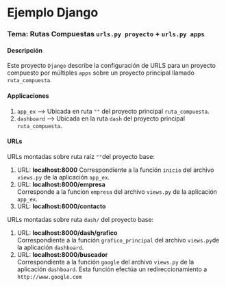 # Ejemplo Django 
### Tema: Rutas Compuestas `urls.py proyecto` + `urls.py apps`  

#### Descripción

Este proyecto `Django` describe la configuración de URLS para un proyecto compuesto por múltiples `apps` sobre un proyecto principal llamado `ruta_compuesta`.  

#### Applicaciones  

1. `app_ex` --> Ubicada en ruta `""` del proyecto principal `ruta_compuesta`.  
2. `dashboard` --> Ubicada en la ruta `dash` del proyecto principal `ruta_compuesta`.  

#### URLs  

URLs montadas sobre ruta raíz `""`del proyecto base:  
1. URL: **localhost:8000** 
	Correspondiente a la función `inicio` del archivo `views.py` de la aplicación `app_ex`.  
2. URL: **localhost:8000/empresa**  
	Corresponde a la funcion `empresa` del archivo `views.py` de la aplicación `app_ex`. 
3. URL: **localhost:8000/contacto**  

URLs montadas sobre ruta `dash/` del proyecto base:  
1. URL: **localhost:8000/dash/grafico**  
	Correspondiente a la función `grafico_principal` del archivo `views.py`de la aplicación `dashboard`.  
2. URL: **localhost:8000/buscador**  
	Correspondiente a la función `google` del archivo `views.py` de la aplicación `dashboard`. Esta función efectúa un redireccionamiento a `http://www.google.com`  
